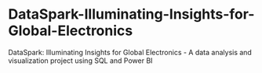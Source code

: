 # DataSpark-Illuminating-Insights-for-Global-Electronics
DataSpark: Illuminating Insights for Global Electronics - A data analysis and visualization project using SQL and Power BI
